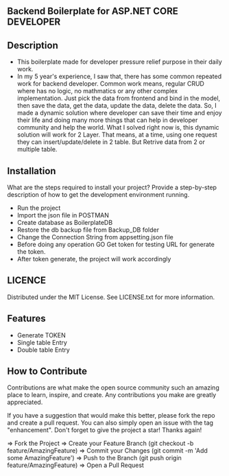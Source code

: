 ## Backend Boilerplate for ASP.NET CORE DEVELOPER

## Description

- This boilerplate made for developer pressure relief purpose in their daily work.
- In my 5 year's experience, I saw that, there has some common repeated work for backend developer. Common work means, regular CRUD where has no logic, no mathmatics or any other complex implementation. Just pick the data from frontend and bind in the model, then save the data, get the data, update the data, delete the data. So, I made a dynamic solution where developer can save their time and enjoy their life and doing many more things that can help in developer community and help the world. What I solved right now is, this dynamic solution will work for 2 Layer. That means, at a time, using one request they can insert/update/delete in 2 table. But Retrive data from 2 or multiple table.


## Installation

What are the steps required to install your project? Provide a step-by-step description of how to get the development environment running.

- Run the project
- Import the json file in POSTMAN
- Create database as BoilerplateDB
- Restore the db backup file from Backup_DB folder
- Change the Connection String from appsetting.json file
- Before doing any operation GO Get token for testing URL for generate the token. 
- After token generate, the project will work accordingly

## LICENCE

Distributed under the MIT License. See LICENSE.txt for more information.

## Features

- Generate TOKEN
- Single table Entry
- Double table Entry


## How to Contribute

Contributions are what make the open source community such an amazing place to learn, inspire, and create. Any contributions you make are greatly appreciated.

If you have a suggestion that would make this better, please fork the repo and create a pull request. You can also simply open an issue with the tag "enhancement". Don't forget to give the project a star! Thanks again!

=> Fork the Project
=> Create your Feature Branch (git checkout -b feature/AmazingFeature)
=> Commit your Changes (git commit -m 'Add some AmazingFeature')
=> Push to the Branch (git push origin feature/AmazingFeature)
=> Open a Pull Request

